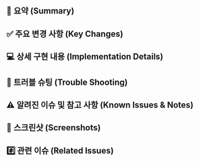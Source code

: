 ## 📝 요약 (Summary)

## ✅ 주요 변경 사항 (Key Changes)

## 💻 상세 구현 내용 (Implementation Details)

## 🚀 트러블 슈팅 (Trouble Shooting)

## ⚠️ 알려진 이슈 및 참고 사항 (Known Issues & Notes)

## 📸 스크린샷 (Screenshots)

## #️⃣ 관련 이슈 (Related Issues)
